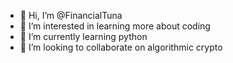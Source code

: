 - 👋 Hi, I’m @FinancialTuna
- 👀 I’m interested in learning more about coding
- 🌱 I’m currently learning python
- 💞️ I’m looking to collaborate on algorithmic crypto

<!---
FinancialTuna/FinancialTuna is a ✨ special ✨ repository because its `README.md` (this file) appears on your GitHub profile.
You can click the Preview link to take a look at your changes.
--->
